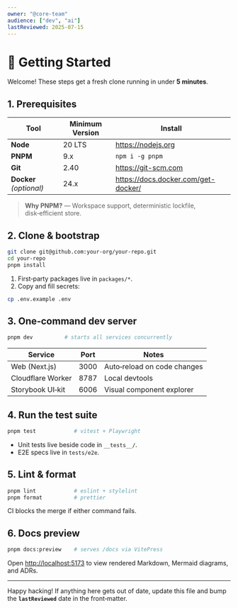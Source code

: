 ```yaml
---
owner: "@core-team"
audience: ["dev", "ai"]
lastReviewed: 2025-07-15
---
```


# 🚀 Getting Started

Welcome! These steps get a fresh clone running in under **5 minutes**.

## 1. Prerequisites

| Tool | Minimum Version | Install |
| ---- | --------------- | ------- |
| **Node** | 20 LTS | <https://nodejs.org> |
| **PNPM** | 9.x | `npm i -g pnpm` |
| **Git** | 2.40 | <https://git-scm.com> |
| **Docker** *(optional)* | 24.x | <https://docs.docker.com/get-docker/> |

> **Why PNPM?** — Workspace support, deterministic lockfile, disk‑efficient store.

## 2. Clone & bootstrap

```bash
git clone git@github.com:your-org/your-repo.git
cd your-repo
pnpm install
```

1. First‑party packages live in `packages/*`.
2. Copy and fill secrets:

```bash
cp .env.example .env
```

## 3. One‑command dev server

```bash
pnpm dev          # starts all services concurrently
```

| Service | Port | Notes |
| ------- | ---- | ----- |
| Web (Next.js) | 3000 | Auto‑reload on code changes |
| Cloudflare Worker | 8787 | Local devtools |
| Storybook UI‑kit | 6006 | Visual component explorer |

## 4. Run the test suite

```bash
pnpm test            # vitest + Playwright
```

* Unit tests live beside code in `__tests__/`.
* E2E specs live in `tests/e2e`.

## 5. Lint & format

```bash
pnpm lint            # eslint + stylelint
pnpm format          # prettier
```

CI blocks the merge if either command fails.

## 6. Docs preview

```bash
pnpm docs:preview    # serves /docs via VitePress
```

Open <http://localhost:5173> to view rendered Markdown, Mermaid diagrams, and ADRs.

---

Happy hacking! If anything here gets out of date, update this file and bump the **`lastReviewed`** date in the front‑matter.
